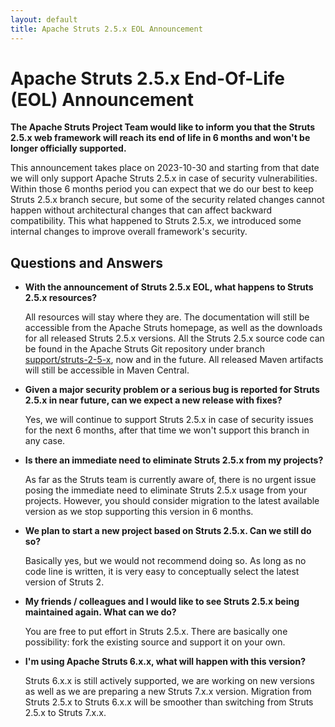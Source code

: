 ```yaml
---
layout: default
title: Apache Struts 2.5.x EOL Announcement
---
```


# Apache Struts 2.5.x End-Of-Life (EOL) Announcement

**The Apache Struts Project Team would like to inform you that the Struts 2.5.x web framework will reach its 
end of life in 6 months and won't be longer officially supported.**

This announcement takes place on 2023-10-30 and starting from that date we will only support Apache Struts 2.5.x 
in case of security vulnerabilities. Within those 6 months period you can expect that we do our best to keep 
Struts 2.5.x branch secure, but some of the security related changes cannot happen without architectural changes that 
can affect backward compatibility. This what happened to Struts 2.5.x, we introduced some internal changes to improve 
overall framework's security.  

## Questions and Answers

*   **With the announcement of Struts 2.5.x EOL, what happens to Struts 2.5.x resources?**

    All resources will stay where they are. The documentation will still be accessible from the Apache Struts homepage, 
    as well as the downloads for all released Struts 2.5.x versions. All the Struts 2.5.x source code can be found 
    in the Apache Struts Git repository under branch [support/struts-2-5-x](https://github.com/apache/struts/tree/support/struts-2-5-x),
    now and in the future. All released Maven artifacts will still be accessible in Maven Central.

*   **Given a major security problem or a serious bug is reported for Struts 2.5.x in near future, can we expect a new release with fixes?**

    Yes, we will continue to support Struts 2.5.x in case of security issues for the next 6 months, after that time 
    we won't support this branch in any case.

*   **Is there an immediate need to eliminate Struts 2.5.x from my projects?**

    As far as the Struts team is currently aware of, there is no urgent issue posing the immediate need to eliminate 
    Struts 2.5.x usage from your projects. However, you should consider migration to the latest available version
    as we stop supporting this version in 6 months.

*   **We plan to start a new project based on Struts 2.5.x. Can we still do so?**

    Basically yes, but we would not recommend doing so. As long as no code line is written, it is very easy to conceptually 
    select the latest version of Struts 2.

*   **My friends / colleagues and I would like to see Struts 2.5.x being maintained again. What can we do?**

    You are free to put effort in Struts 2.5.x. There are basically one possibility: fork the existing source and support 
    it on your own.

*   **I'm using Apache Struts 6.x.x, what will happen with this version?**

    Struts 6.x.x is still actively supported, we are working on new versions as well as we are preparing 
    a new Struts 7.x.x version. Migration from Struts 2.5.x to Struts 6.x.x will be smoother than switching from 
    Struts 2.5.x to Struts 7.x.x.
